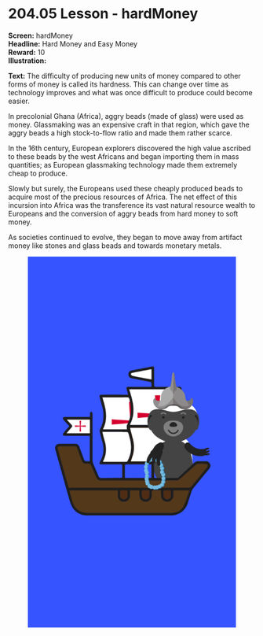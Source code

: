 # 204.05 Lesson - hardMoney

**Screen:** hardMoney\
**Headline:** Hard Money and Easy Money\
**Reward:** 10\
**Illustration:**

**Text:** The difficulty of producing new units of money compared to other forms of money is called its hardness. This can change over time as technology improves and what was once difficult to produce could become easier.

In precolonial Ghana (Africa), aggry beads (made of glass) were used as money. Glassmaking was an expensive craft in that region, which gave the aggry beads a high stock-to-flow ratio and made them rather scarce.&#x20;

In the 16th century, European explorers discovered the high value ascribed to these beads by the west Africans and began importing them in mass quantities; as European glassmaking technology made them extremely cheap to produce.&#x20;

Slowly but surely, the Europeans used these cheaply produced beads to acquire most of the precious resources of Africa. The net effect of this incursion into Africa was the transference its vast natural resource wealth to Europeans and the conversion of aggry beads from hard money to soft money.

As societies continued to evolve, they began to move away from artifact money like stones and glass beads and towards monetary metals.

<figure><img src="../.gitbook/assets/204-05 (1).png" alt=""><figcaption></figcaption></figure>
